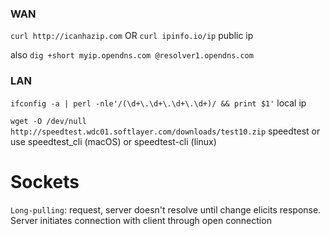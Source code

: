 ### WAN
`curl http://icanhazip.com` OR `curl ipinfo.io/ip` public ip

also `dig +short myip.opendns.com @resolver1.opendns.com`

### LAN
`ifconfig -a | perl -nle'/(\d+\.\d+\.\d+\.\d+)/ && print $1'` local ip

`wget -O /dev/null http://speedtest.wdc01.softlayer.com/downloads/test10.zip` speedtest or use speedtest_cli (macOS) or speedtest-cli (linux)


# Sockets
`Long-pulling`: request, server doesn't resolve until change elicits response.
Server initiates connection with client through open connection
